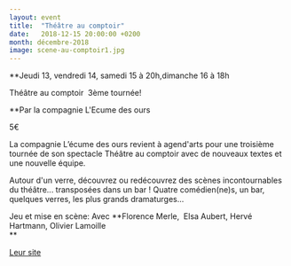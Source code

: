 ```yaml
---
layout: event
title:  "Théâtre au comptoir"
date:   2018-12-15 20:00:00 +0200
month: décembre-2018
image: scene-au-comptoir1.jpg
---
```




**Jeudi 13, vendredi 14, samedi 15 à 20h,dimanche 16 à 18h

 Théâtre au comptoir  3ème tournée!

 **Par la compagnie L'Ecume des ours

 5€



La compagnie L’écume des ours revient à agend'arts pour une troisième tournée de son spectacle Théâtre au comptoir avec de nouveaux textes et une nouvelle équipe.

 Autour d'un verre, découvrez ou redécouvrez des scènes incontournables du théâtre... transposées dans un bar ! Quatre comédien(ne)s, un bar, quelques verres, les plus grands dramaturges...

Jeu et mise en scène: Avec</b> **Florence Merle,  Elsa Aubert, Hervé Hartmann, Olivier Lamoille  
** 

[Leur site](https://lecumedesours.wixsite.com/lecumedesours)